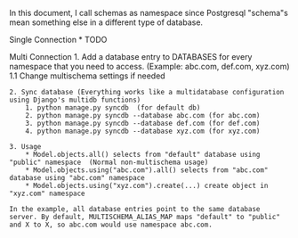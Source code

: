 In this document, I call schemas as namespace since Postgresql "schema"s mean something else in a different type of database.



Single Connection
    * TODO


Multi Connection
    1. Add a database entry to DATABASES for every namespace that you need to access.  (Example: abc.com, def.com, xyz.com)
    1.1 Change multischema settings if needed
    
    2. Sync database (Everything works like a multidatabase configuration using Django's multidb functions)
        1. python manage.py syncdb  (for default db)
        2. python manage.py syncdb --database abc.com (for abc.com)
        3. python manage.py syncdb --database def.com (for def.com)
        4. python manage.py syncdb --database xyz.com (for xyz.com)
    
    3. Usage
        * Model.objects.all() selects from "default" database using "public" namespace  (Normal non-multischema usage)
        * Model.objects.using("abc.com").all() selects from "abc.com" database using "abc.com" namespace
        * Model.objects.using("xyz.com").create(...) create object in "xyz.com" namespace

    In the example, all database entries point to the same database server. By default, MULTISCHEMA_ALIAS_MAP maps "default" to "public" and X to X, so abc.com would use namespace abc.com.
    
